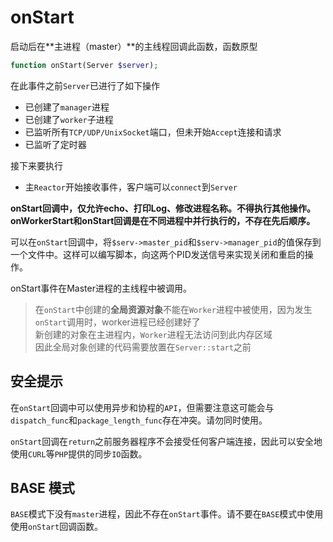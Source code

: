 # onStart

启动后在**主进程（master）**的主线程回调此函数，函数原型

```php
function onStart(Server $server);
```

在此事件之前`Server`已进行了如下操作

* 已创建了`manager`进程
* 已创建了`worker`子进程
* 已监听所有`TCP/UDP/UnixSocket`端口，但未开始`Accept`连接和请求
* 已监听了定时器

接下来要执行

* 主`Reactor`开始接收事件，客户端可以`connect`到`Server`

__onStart回调中，仅允许echo、打印Log、修改进程名称。不得执行其他操作。onWorkerStart和onStart回调是在不同进程中并行执行的，不存在先后顺序。__

可以在`onStart`回调中，将`$serv->master_pid`和`$serv->manager_pid`的值保存到一个文件中。这样可以编写脚本，向这两个PID发送信号来实现关闭和重启的操作。


onStart事件在Master进程的主线程中被调用。
> 在`onStart`中创建的**全局资源对象**不能在`Worker`进程中被使用，因为发生`onStart`调用时，worker进程已经创建好了  
> 新创建的对象在主进程内，`Worker`进程无法访问到此内存区域  
> 因此全局对象创建的代码需要放置在`Server::start`之前

安全提示
----
在`onStart`回调中可以使用异步和协程的`API`，但需要注意这可能会与`dispatch_func`和`package_length_func`存在冲突。请勿同时使用。

`onStart`回调在`return`之前服务器程序不会接受任何客户端连接，因此可以安全地使用`CURL`等`PHP`提供的同步`IO`函数。

BASE 模式
----
`BASE`模式下没有`master`进程，因此不存在`onStart`事件。请不要在`BASE`模式中使用使用`onStart`回调函数。